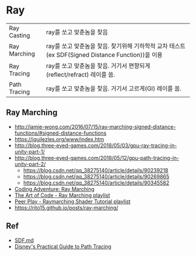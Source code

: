 # Ray

|              |                                                                                                  |
| ------------ | ------------------------------------------------------------------------------------------------ |
| Ray Casting  | ray를 쏘고 맞춘놈을 찾음                                                                         |
| Ray Marching | ray를 쏘고 맞춘놈을 찾음. 찾기위해 기하학적 교차 테스트(ex SDF(Signed Distance Function))을 이용 |
| Ray Tracing  | ray를 쏘고 맞춘놈을 찾음. 거기서 편향되게(reflect/refract) 레이를 쏨.                            |
| Path Tracing | ray를 쏘고 맞춘놈을 찾음. 거기서 고르게(GI) 레이를 쏨.                                           |

## Ray Marching

- <http://jamie-wong.com/2016/07/15/ray-marching-signed-distance-functions/#signed-distance-functions>
- <https://iquilezles.org/www/index.htm>
- <http://blog.three-eyed-games.com/2018/05/03/gpu-ray-tracing-in-unity-part-1/>
- <http://blog.three-eyed-games.com/2018/05/12/gpu-path-tracing-in-unity-part-2/>
  - <https://blog.csdn.net/qq_38275140/article/details/90239218>
  - <https://blog.csdn.net/qq_38275140/article/details/90269865>
  - <https://blog.csdn.net/qq_38275140/article/details/90345582>
- [Coding Adventure: Ray Marching](https://www.youtube.com/watch?v=Cp5WWtMoeKg)
- [The Art of Code - Ray Marching playlist](https://www.youtube.com/playlist?list=PLGmrMu-IwbgtMxMiV3x4IrHPlPmg7FD-P)
- [Peer Play - Raymarching Shader Tutorial playlist](https://www.youtube.com/playlist?list=PL3POsQzaCw53iK_EhOYR39h1J9Lvg-m-g)
- <https://rito15.github.io/posts/ray-marching/>

## Ref

- [SDF.md](_SDF.md)
- [Disney's Practical Guide to Path Tracing](https://www.youtube.com/watch?v=frLwRLS_ZR0)
